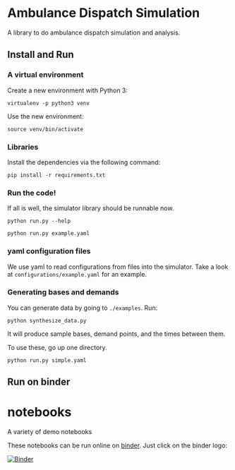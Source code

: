 # Ambulance Dispatch Simulation

A library to do ambulance dispatch simulation and analysis.

## Install and Run

### A virtual environment

Create a new environment with Python 3: 

`virtualenv -p python3 venv`

Use the new environment:

`source venv/bin/activate`


### Libraries

Install the dependencies via the following command:

`pip install -r requirements.txt` 



### Run the code! 

If all is well, the simulator library should be runnable now. 

`python run.py --help`

`python run.py example.yaml`

### yaml configuration files

We use yaml to read configurations from files into the simulator. Take a look 
at `configurations/example.yaml` for an example.


### Generating bases and demands

You can generate data by going to `./examples`. Run: 

`python synthesize_data.py` 

It will produce sample bases, demand points, and the times 
between them. 

To use these, go up one directory. 

`python run.py simple.yaml`


## Run on binder

# notebooks
A variety of demo notebooks

These notebooks can be run online on [binder](https://mybinder.org). Just click on the binder logo:

[![Binder](https://mybinder.org/badge_logo.svg)](https://mybinder.org/v2/gh/EMSTrack/Algorithms/master)
